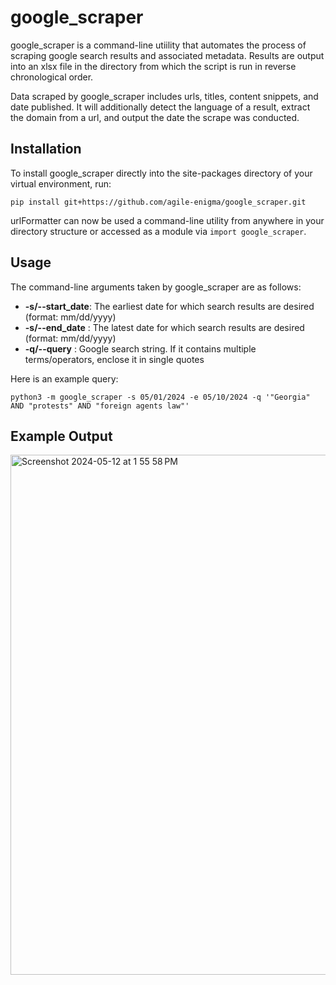 # google_scraper

google_scraper is a command-line utiility that automates the process of scraping google search results and associated 
metadata. Results are output into an xlsx file in the directory from which the script is run in reverse chronological order.

Data scraped by google_scraper includes urls, titles, content snippets, and date published. It will additionally
detect the language of a result, extract the domain from a url, and output the date the scrape was conducted.

## Installation

To install google_scraper directly into the site-packages directory of your virtual environment, run:

`pip install git+https://github.com/agile-enigma/google_scraper.git`

urlFormatter can now be used a command-line utility from anywhere in your directory structure or accessed 
as a module via `import google_scraper`.

## Usage

The command-line arguments taken by google_scraper are as follows:
* **-s/--start_date**: The earliest date for which search results are desired (format: mm/dd/yyyy)
* **-s/--end_date**  : The latest date for which search results are desired (format: mm/dd/yyyy)
* **-q/--query**     : Google search string. If it contains multiple terms/operators, enclose it in single quotes

Here is an example query:

`python3 -m google_scraper -s 05/01/2024 -e 05/10/2024 -q '"Georgia" AND "protests" AND "foreign agents law"'`

## Example Output

<img width="832" alt="Screenshot 2024-05-12 at 1 55 58 PM" src="https://github.com/agile-enigma/google_scraper/assets/110642777/cfbedaf7-8623-4faa-98a2-24e9dc2e6c85">
